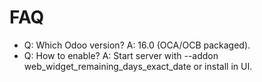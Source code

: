 # FAQ

- Q: Which Odoo version? A: 16.0 (OCA/OCB packaged).
- Q: How to enable? A: Start server with --addon web_widget_remaining_days_exact_date or install in UI.
